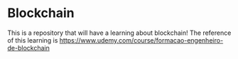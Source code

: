 # Blockchain

This is a repository that will have a learning about blockchain!
The reference of this learning is https://www.udemy.com/course/formacao-engenheiro-de-blockchain
